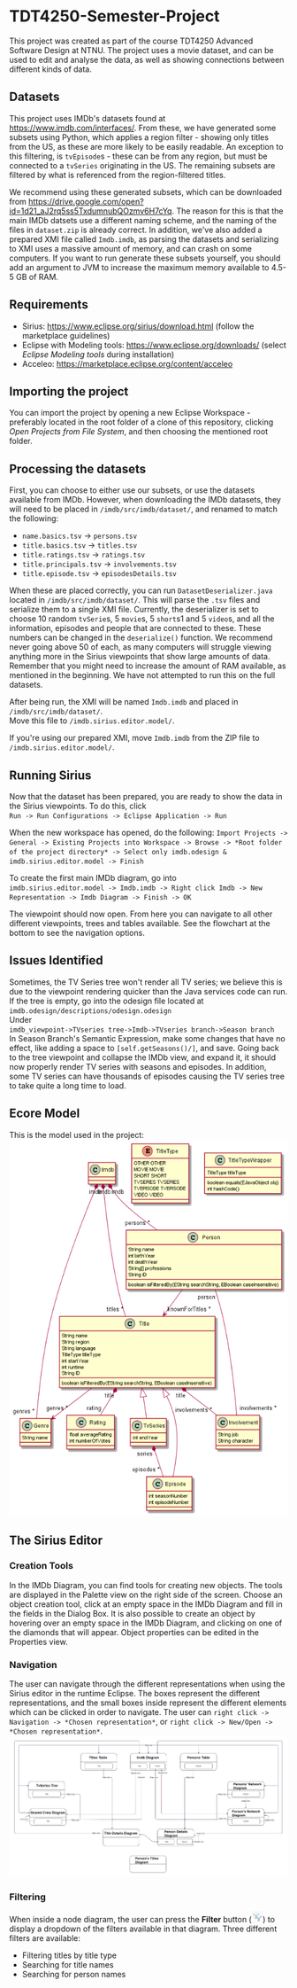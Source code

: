 # TDT4250-Semester-Project
This project was created as part of the course TDT4250 Advanced Software Design at NTNU. The project uses a movie dataset, and can be used to edit and analyse the data, as well as showing connections between different kinds of data.

## Datasets
This project uses IMDb's datasets found at https://www.imdb.com/interfaces/. From these, we have generated some subsets using Python, which applies a region filter - showing only titles from the US, as these are more likely to be easily readable. An exception to this filtering, is `tvEpisode`s - these can be from any region, but must be connected to a `tvSeries` originating in the US. The remaining subsets are filtered by what is referenced from the region-filtered titles.

We recommend using these generated subsets, which can be downloaded from https://drive.google.com/open?id=1d21_aJ2rq5ss5TxdumnubQOzmv6H7cYq. The reason for this is that the main IMDb datsets use a different naming scheme, and the naming of the files in `dataset.zip` is already correct. In addition, we've also added a prepared XMI file called `Imdb.imdb`, as parsing the datasets and serializing to XMI uses a massive amount of memory, and can crash on some computers. If you want to run generate these subsets yourself, you should add an argument to JVM to increase the maximum memory available to 4.5-5 GB of RAM.


## Requirements
* Sirius: https://www.eclipse.org/sirius/download.html (follow the marketplace guidelines)
* Eclipse with Modeling tools: https://www.eclipse.org/downloads/ (select *Eclipse Modeling tools* during installation)
* Acceleo: https://marketplace.eclipse.org/content/acceleo


## Importing the project
You can import the project by opening a new Eclipse Workspace - preferably located in the root folder of a clone of this repository, clicking *Open Projects from File System*, and then choosing the mentioned root folder.


## Processing the datasets
First, you can choose to either use our subsets, or use the datasets available from IMDb. However, when downloading the IMDb datasets, they will need to be placed in `/imdb/src/imdb/dataset/`, and renamed to match the following:
* `name.basics.tsv` -> `persons.tsv`
* `title.basics.tsv` -> `titles.tsv`
* `title.ratings.tsv` -> `ratings.tsv`
* `title.principals.tsv` -> `involvements.tsv`
* `title.episode.tsv` -> `episodesDetails.tsv`

When these are placed correctly, you can run `DatasetDeserializer.java` located in `/imdb/src/imdb/dataset/`. This will parse the `.tsv` files and serialize them to a single XMI file. Currently, the deserializer is set to choose 10 random `tvSerie`s, 5 `movie`s, 5 `short`s1 and 5 `video`s, and all the information, episodes and people that are connected to these. These numbers can be changed in the `deserialize()` function. We recommend never going above 50 of each, as many computers will struggle viewing anything more in the Sirius viewpoints that show large amounts of data. Remember that you might need to increase the amount of RAM available, as mentioned in the beginning. We have not attempted to run this on the full datasets.

After being run, the XMI will be named `Imdb.imdb` and placed in `/imdb/src/imdb/dataset/`.<br/>
Move this file to `/imdb.sirius.editor.model/`.

If you're using our prepared XMI, move `Imdb.imdb` from the ZIP file to `/imdb.sirius.editor.model/`.


## Running Sirius
Now that the dataset has been prepared, you are ready to show the data in the Sirius viewpoints. To do this, click<br/>
`Run -> Run Configurations -> Eclipse Application -> Run`

When the new workspace has opened, do the following:
`Import Projects -> General -> Existing Projects into Workspace -> Browse -> *Root folder of the project directory* -> Select only imdb.odesign & imdb.sirius.editor.model -> Finish`

To create the first main IMDb diagram, go into<br/>
`imdb.sirius.editor.model -> Imdb.imdb -> Right click Imdb -> New Representation -> Imdb Diagram -> Finish -> OK`

The viewpoint should now open. From here you can navigate to all other different viewpoints, trees and tables available. See the flowchart at the bottom to see the navigation options.


## Issues Identified
Sometimes, the TV Series tree won't render all TV series; we believe this is due to the viewpoint rendering quicker than the Java services code can run. If the tree is empty, go into the odesign file located at <br/>`imdb.odesign/descriptions/odesign.odesign`<br/>
Under <br/>`imdb_viewpoint->TVseries tree->Imdb->TVseries branch->Season branch`<br/> In Season Branch's Semantic Expression, make some changes that have no effect, like adding a space to `[self.getSeasons()/]`, and save. Going back to the tree viewpoint and collapse the IMDb view, and expand it, it should now properly render TV series with seasons and episodes. In addition, some TV series can have thousands of episodes causing the TV series tree to take quite a long time to load.


## Ecore Model
This is the model used in the project:
![UML Diagram of the Ecore model](readme-img/UMLModel.PNG)<br/>

## The Sirius Editor
### Creation Tools
In the IMDb Diagram, you can find tools for creating new objects. The tools are displayed in the Palette view on the right side of the screen. Choose an object creation tool, click at an empty space in the IMDb Diagram and fill in the fields in the Dialog Box. It is also possible to create an object by hovering over an empty space in the IMDb Diagram, and clicking on one of the diamonds that will appear. Object properties can be edited in the Properties view.

### Navigation
The user can navigate through the different representations when using the Sirius editor in the runtime Eclipse. The boxes represent the different representations, and the small boxes inside represent the different elements which can be clicked in order to navigate. The user can `right click -> Navigation -> *Chosen representation*`, or `right click -> New/Open -> *Chosen representation*`.
![Flowchart showing navigation between representations](readme-img/Navigation.jpg)

### Filtering
When inside a node diagram, the user can press the **Filter** button (![Filter button](readme-img/FilterIcon.png)) to display a dropdown of the filters available in that diagram. Three different filters are available:
* Filtering titles by title type
* Searching for title names
* Searching for person names

